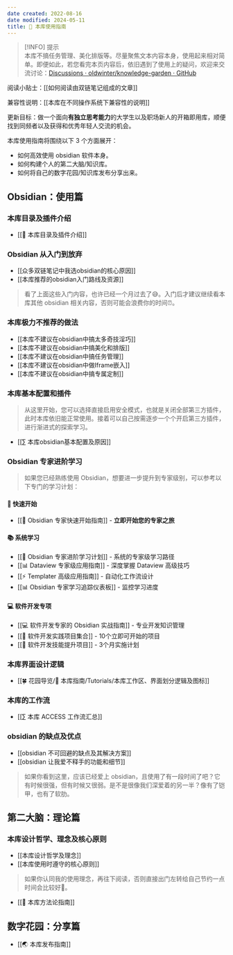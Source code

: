 ```yaml
---
date created: 2022-08-16
date modified: 2024-05-11
title: 🧰 本库使用指南
---
```

>[!INFO] 提示  
> 本库不搞任务管理、美化排版等。尽量聚焦文本内容本身，使用起来相对简单。即便如此，若您看完本页内容后，依旧遇到了使用上的疑问，欢迎来交流讨论：[Discussions · oldwinter/knowledge-garden · GitHub](https://github.com/oldwinter/knowledge-garden/discussions)

阅读小贴士：[[如何阅读由双链笔记组成的文章]]

兼容性说明：[[本库在不同操作系统下兼容性的说明]]

 更新目标：做一个面向**有独立思考能力**的大学生以及职场新人的开箱即用库，顺便找到同频者以及获得和优秀年轻人交流的机会。

本库使用指南将围绕以下 3 个方面展开：

- 如何高效使用 obsidian 软件本身。
- 如何构建个人的第二大脑/知识库。
- 如何将自己的数字花园/知识库发布分享出来。

## Obsidian：使用篇

### 本库目录及插件介绍
- [[📂 本库目录及插件介绍]]
### Obsidian 从入门到放弃

- [[众多双链笔记中我选obsidian的核心原因]]
- [[本库推荐的obsidian入门路线及资源]]

>看了上面这些入门内容，也许已经一个月过去了😅。入门后才建议继续看本库其他 obsidian 相关内容，否则可能会浪费你的时间⏰。

### 本库极力不推荐的做法

- [[本库不建议在obsidian中搞太多奇技淫巧]]
- [[本库不建议在obsidian中搞美化和排版]]
- [[本库不建议在obsidian中搞任务管理]]
- [[本库不建议在obsidian中做Iframe嵌入]]
- [[本库不建议在obsidian中搞专属定制]]

### 本库基本配置和插件

> 从这里开始，您可以选择直接启用安全模式，也就是关闭全部第三方插件，此时本库依旧能正常使用。接着可以自己按需逐步一个个开启第三方插件，进行渐进式的探索学习。

- [[∑ 本库obsidian基本配置及原因]]

### Obsidian 专家进阶学习

> 如果您已经熟练使用 Obsidian，想要进一步提升到专家级别，可以参考以下专门的学习计划：

#### 🚀 快速开始
- [[🚀 Obsidian 专家快速开始指南]] - **立即开始您的专家之旅**

#### 📚 系统学习
- [[🎯 Obsidian 专家进阶学习计划]] - 系统的专家级学习路径
- [[📊 Dataview 专家级应用指南]] - 深度掌握 Dataview 高级技巧
- [[⚡ Templater 高级应用指南]] - 自动化工作流设计
- [[📊 Obsidian 专家学习追踪仪表板]] - 监控学习进度

#### 💻 软件开发专项
- [[💻 软件开发专家的 Obsidian 实战指南]] - 专业开发知识管理
- [[🚀 软件开发实践项目集合]] - 10个立即可开始的项目
- [[🚀 软件开发技能提升项目]] - 3个月实施计划

### 本库界面设计逻辑

- [[🍀 花园导览/🧰 本库指南/Tutorials/本库工作区、界面划分逻辑及图标]]

### 本库的工作流

- [[∑ 本库 ACCESS 工作流汇总]]

### obsidian 的缺点及优点

- [[obsidian 不可回避的缺点及其解决方案]]
- [[obsidian 让我爱不释手的功能和细节]]

>如果你看到这里，应该已经爱上 obsidian，且使用了有一段时间了吧？它有时候很强，但有时候又很弱。是不是很像我们深爱着的另一半？像有了铠甲，也有了软肋。

## 第二大脑：理论篇

### 本库设计哲学、理念及核心原则

- [[本库设计哲学及理念]]
- [[本库使用时遵守的核心原则]]

>如果你认同我的使用理念，再往下阅读，否则直接出门左转给自己节约一点时间会比较好🤣。

- [[🍫 本库方法论指南]]

## 数字花园：分享篇

- [[🌏 本库发布指南]]